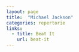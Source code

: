 ```yaml
---
layout: page
title:  "Michael Jackson"
categories: repertorie
links:
  - title: Beat It
    url: beat-it
---
```

